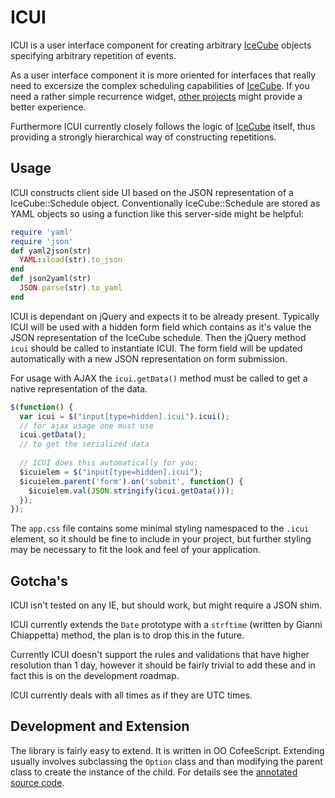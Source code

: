 ICUI
====

ICUI is a user interface component for creating arbitrary [IceCube][ic] objects specifying arbitrary repetition of events. 

As a user interface component it is more oriented for interfaces that really need to excersize the complex scheduling capabilities of [IceCube][ic]. If you need a rather simple recurrence widget, [other projects](https://github.com/seejohnrun/ice_cube/wiki/Related-Projects) might provide a better experience.

Furthermore ICUI currently closely follows the logic of [IceCube][ic] itself, thus providing a strongly hierarchical way of constructing repetitions.

[ic]: (https://github.com/seejohnrun/ice_cube)

Usage
-----

ICUI constructs client side UI based on the JSON representation of a IceCube::Schedule object. Conventionally IceCube::Schedule are stored as YAML objects so using a function like this server-side might be helpful:

~~~ruby
require 'yaml'
require 'json'
def yaml2json(str)
  YAML::load(str).to_json
end
def json2yaml(str)
  JSON.parse(str).to_yaml
end
~~~

ICUI is dependant on jQuery and expects it to be already present. Typically ICUI will be used with a hidden form field which contains as it's value the JSON representation of the IceCube schedule. Then the jQuery method `icui` should be called to instantiate ICUI. The form field will be updated automatically with a new JSON representation on form submission.

For usage with AJAX the `icui.getData()` method must be called to get a native representation of the data.

~~~javascript
$(function() {
  var icui = $("input[type=hidden].icui").icui();
  // for ajax usage one must use 
  icui.getData();
  // to get the serialized data
  
  // ICUI does this automatically for you:
  $icuielem = $("input[type=hidden].icui");
  $icuielem.parent('form').on('submit', function() {
    $icuielem.val(JSON.stringify(icui.getData()));
  });
});
~~~

The `app.css` file contains some minimal styling namespaced to the `.icui` element, so it should be fine to include in your project, but further styling may be necessary to fit the look and feel of your application.

Gotcha's
--------

ICUI isn't tested on any IE, but should work, but might require a JSON shim. 

ICUI currently extends the `Date` prototype with a `strftime` (written by Gianni Chiappetta) method, the plan is to drop this in the future.

Currently ICUI doesn't support the rules and validations that have higher resolution than 1 day, however it should be fairly trivial to add these and in fact this is on the development roadmap.

ICUI currently deals with all times as if they are UTC times.

Development and Extension
-------------------------

The library is fairly easy to extend. It is written in OO CofeeScript. Extending usually involves subclassing the `Option` class and than modifying the parent class to create the instance of the child. For details see the [annotated source code](http://about.gampleman.eu/icui/docs/icui.html).

